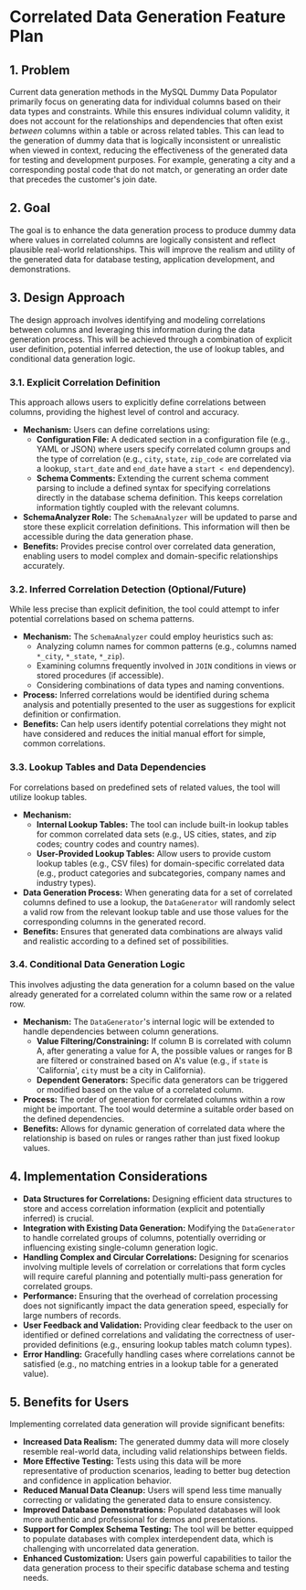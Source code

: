 # Correlated Data Generation Feature Plan

## 1. Problem

Current data generation methods in the MySQL Dummy Data Populator primarily focus on generating data for individual columns based on their data types and constraints. While this ensures individual column validity, it does not account for the relationships and dependencies that often exist *between* columns within a table or across related tables. This can lead to the generation of dummy data that is logically inconsistent or unrealistic when viewed in context, reducing the effectiveness of the generated data for testing and development purposes. For example, generating a city and a corresponding postal code that do not match, or generating an order date that precedes the customer's join date.

## 2. Goal

The goal is to enhance the data generation process to produce dummy data where values in correlated columns are logically consistent and reflect plausible real-world relationships. This will improve the realism and utility of the generated data for database testing, application development, and demonstrations.

## 3. Design Approach

The design approach involves identifying and modeling correlations between columns and leveraging this information during the data generation process. This will be achieved through a combination of explicit user definition, potential inferred detection, the use of lookup tables, and conditional data generation logic.

### 3.1. Explicit Correlation Definition

This approach allows users to explicitly define correlations between columns, providing the highest level of control and accuracy.

*   **Mechanism:** Users can define correlations using:
    *   **Configuration File:** A dedicated section in a configuration file (e.g., YAML or JSON) where users specify correlated column groups and the type of correlation (e.g., `city`, `state`, `zip_code` are correlated via a lookup, `start_date` and `end_date` have a `start < end` dependency).
    *   **Schema Comments:** Extending the current schema comment parsing to include a defined syntax for specifying correlations directly in the database schema definition. This keeps correlation information tightly coupled with the relevant columns.
*   **SchemaAnalyzer Role:** The `SchemaAnalyzer` will be updated to parse and store these explicit correlation definitions. This information will then be accessible during the data generation phase.
*   **Benefits:** Provides precise control over correlated data generation, enabling users to model complex and domain-specific relationships accurately.

### 3.2. Inferred Correlation Detection (Optional/Future)

While less precise than explicit definition, the tool could attempt to infer potential correlations based on schema patterns.

*   **Mechanism:** The `SchemaAnalyzer` could employ heuristics such as:
    *   Analyzing column names for common patterns (e.g., columns named `*_city`, `*_state`, `*_zip`).
    *   Examining columns frequently involved in `JOIN` conditions in views or stored procedures (if accessible).
    *   Considering combinations of data types and naming conventions.
*   **Process:** Inferred correlations would be identified during schema analysis and potentially presented to the user as suggestions for explicit definition or confirmation.
*   **Benefits:** Can help users identify potential correlations they might not have considered and reduces the initial manual effort for simple, common correlations.

### 3.3. Lookup Tables and Data Dependencies

For correlations based on predefined sets of related values, the tool will utilize lookup tables.

*   **Mechanism:**
    *   **Internal Lookup Tables:** The tool can include built-in lookup tables for common correlated data sets (e.g., US cities, states, and zip codes; country codes and country names).
    *   **User-Provided Lookup Tables:** Allow users to provide custom lookup tables (e.g., CSV files) for domain-specific correlated data (e.g., product categories and subcategories, company names and industry types).
*   **Data Generation Process:** When generating data for a set of correlated columns defined to use a lookup, the `DataGenerator` will randomly select a valid row from the relevant lookup table and use those values for the corresponding columns in the generated record.
*   **Benefits:** Ensures that generated data combinations are always valid and realistic according to a defined set of possibilities.

### 3.4. Conditional Data Generation Logic

This involves adjusting the data generation for a column based on the value already generated for a correlated column within the same row or a related row.

*   **Mechanism:** The `DataGenerator`'s internal logic will be extended to handle dependencies between column generations.
    *   **Value Filtering/Constraining:** If column B is correlated with column A, after generating a value for A, the possible values or ranges for B are filtered or constrained based on A's value (e.g., if `state` is 'California', `city` must be a city in California).
    *   **Dependent Generators:** Specific data generators can be triggered or modified based on the value of a correlated column.
*   **Process:** The order of generation for correlated columns within a row might be important. The tool would determine a suitable order based on the defined dependencies.
*   **Benefits:** Allows for dynamic generation of correlated data where the relationship is based on rules or ranges rather than just fixed lookup values.

## 4. Implementation Considerations

*   **Data Structures for Correlations:** Designing efficient data structures to store and access correlation information (explicit and potentially inferred) is crucial.
*   **Integration with Existing Data Generation:** Modifying the `DataGenerator` to handle correlated groups of columns, potentially overriding or influencing existing single-column generation logic.
*   **Handling Complex and Circular Correlations:** Designing for scenarios involving multiple levels of correlation or correlations that form cycles will require careful planning and potentially multi-pass generation for correlated groups.
*   **Performance:** Ensuring that the overhead of correlation processing does not significantly impact the data generation speed, especially for large numbers of records.
*   **User Feedback and Validation:** Providing clear feedback to the user on identified or defined correlations and validating the correctness of user-provided definitions (e.g., ensuring lookup tables match column types).
*   **Error Handling:** Gracefully handling cases where correlations cannot be satisfied (e.g., no matching entries in a lookup table for a generated value).

## 5. Benefits for Users

Implementing correlated data generation will provide significant benefits:

*   **Increased Data Realism:** The generated dummy data will more closely resemble real-world data, including valid relationships between fields.
*   **More Effective Testing:** Tests using this data will be more representative of production scenarios, leading to better bug detection and confidence in application behavior.
*   **Reduced Manual Data Cleanup:** Users will spend less time manually correcting or validating the generated data to ensure consistency.
*   **Improved Database Demonstrations:** Populated databases will look more authentic and professional for demos and presentations.
*   **Support for Complex Schema Testing:** The tool will be better equipped to populate databases with complex interdependent data, which is challenging with uncorrelated data generation.
*   **Enhanced Customization:** Users gain powerful capabilities to tailor the data generation process to their specific database schema and testing needs.